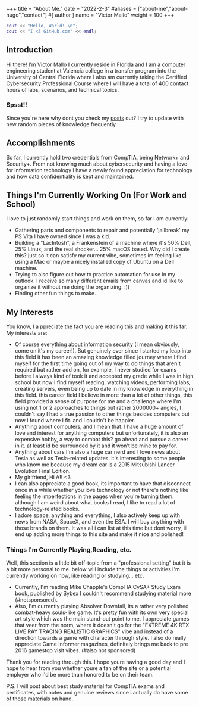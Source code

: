 +++
title = "About Me."
date = "2022-2-3"
#aliases = ["about-me","about-hugo","contact"]
#[ author ]
  name = "Victor Mallo"
weight = 100
+++
```lua
cout << "Hello, World! \n";
cout << "I <3 GitHub.com" << endl;
```
## Introduction
Hi there! I'm Victor Mallo I currently reside in Florida and I am a computer engineering student at Valencia college in a transfer program into the University of Central Florida where I also am currently taking the Certified Cybersecurity Professional Course where I will have a total of 400 contact hours of labs, scenarios, and technical topics.
### Spsst!!
Since you're here why dont you check my <a href="https://helloimvictor.github.io/NiceToMeetYou/posts/">posts</a> out? I try to update with new random pieces of knowledge frequently.
## Accomplishments
So far, I currently hold two credentials from CompTIA, being Network+ and Security+. From not knowing much about cybersecurity and having a love for information technology I have a newly found appreciation for technology and how data confidentiality is kept and maintained.
## Things I'm Currently Working On (For Work and School)
I love to just randomly start things and work on them, so far I am currently:
* Gathering parts and components to repair and potentially 'jailbreak' my PS Vita I have owned since I was a kid.
* Building a "LacIntosh", a Frankenstein of a machine where it's 50% Dell, 25% Linux, and the real shocker... 25% macOS based. Why did I create this? just so it can satisfy my current vibe, sometimes im feeling like using a Mac or maybe a nicely installed copy of Ubuntu on a Dell machine.
* Trying to also figure out how to practice automation for use in my outlook. I receive so many different emails from canvas and id like to organize it without me doing the organizing. :))
* Finding other fun things to make.
## My Interests
You know, I a ppreciate the fact you are reading this and making it this far. My interests are:
* Of course everything about information security (I mean obviously, come on it's my career!). But genuinely ever since I started my leap into this field it has been an amazing knowledge filled journey where I find myself for the first time going out of my way to do things that aren't required but rather add on, for example, I never studied for exams before I always kind of took it and accepted my grade while I was in high school but now I find myself reading, watching videos, performing labs, creating servers, even being up to date in my knowledge in everything in this field. this career field I believe in more than a lot of other things, this field provided a sense of purpose for me and a challenge where I'm using not 1 or 2 approaches to things but rather 2000000+ angles, I couldn't say I had a true passion to other things besides computers but now I found where I fit. and I couldn't be happier.
* Anything about computers, and I mean that. I have a huge amount of love and interest for anything computers but unfortunately, it is also an expensive hobby, a way to combat this? go ahead and pursue a career in it. at least id be surrounded by it and it won't be mine to pay for.
* Anything about cars I'm also a huge car nerd and I love news about Tesla as well as Tesla-related updates. it's interesting to some people who know me because my dream car is a 2015 Mitsubishi Lancer Evolution Final Edition.
* My girlfriend, Hi A!! <3
* I can also appreciate a good book, its important to have that disconnect once in a while whether you love technology or not there's nothing like feeling the imperfections in the pages when you're turning them. although I am weird about what books I read, I like to read a lot of technology-related books.
* I adore space, anything and everything, I also actively keep up with news from NASA, SpaceX, and even the ESA. I will buy anything with those brands on them.
It was all i can list at this time but dont worry, ill end up adding more things to this site and make it nice and polished!
### Things I'm Currently Playing,Reading, etc.
Well, this section is a little bit off-topic from a "professional setting" but it is a bit more personal to me. below will include the things or activities I'm currently working on now, like reading or studying... etc.
* Currently, I'm reading Mike Chapple's CompTIA CySA+ Study Exam book, published by Sybex I couldn't recommend studying material more (#notsponsored).
* Also, I'm currently playing Absolver Downfall, its a rather very polished combat-heavy souls-like game. It's pretty fun with its own very special art style which was the main stand-out point to me. I appreciate games that veer from the norm, where it doesn't go for the "EXTREME 4K RTX LIVE RAY TRACING REALISTIC GRAPHICS" vibe and instead of a direction towards a game with character through style. 
I also do really appreciate Game Informer magazines, definitely brings me back to pre 2016 gamestop visit vibes. (#also not sponsored)

Thank you for reading through this. I hope youre having a good day and I hope to hear from you whether youre a fan of the site or a potential employer who I'd be more than honored to be on their team.

P.S. I will post about best study material for CompTIA exams and certificates, with notes and genuine reviews since i actually do have some of those materials on hand.